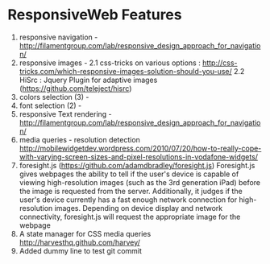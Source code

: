 ResponsiveWeb Features
======================


1. responsive navigation - http://filamentgroup.com/lab/responsive_design_approach_for_navigation/
2. responsive images - 
   2.1 css-tricks on various options : http://css-tricks.com/which-responsive-images-solution-should-you-use/
   2.2 HiSrc : Jquery Plugin for adaptive images (https://github.com/teleject/hisrc)
3. colors selection (3) - 
4. font selection (2) - 
5. responsive Text rendering - http://filamentgroup.com/lab/responsive_design_approach_for_navigation/
6. media queries - resolution detection
http://mobilewidgetdev.wordpress.com/2010/07/20/how-to-really-cope-with-varying-screen-sizes-and-pixel-resolutions-in-vodafone-widgets/            
7. foresight.js (https://github.com/adamdbradley/foresight.js)
Foresight.js gives webpages the ability to tell if the user's device is capable of viewing 
high-resolution images (such as the 3rd generation iPad) before the image is requested from the server. 
Additionally, it judges if the user's device currently has a fast enough network connection for high-resolution images. 
Depending on device display and network connectivity, foresight.js will request the appropriate image for the webpage
8. A state manager for CSS media queries
http://harvesthq.github.com/harvey/
9. Added dummy line to test git commit
